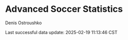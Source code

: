 # Advanced Soccer Statistics
Denis Ostroushko

<!-- gfm -->

Last successful data update: 2025-02-19 11:13:46 CST
